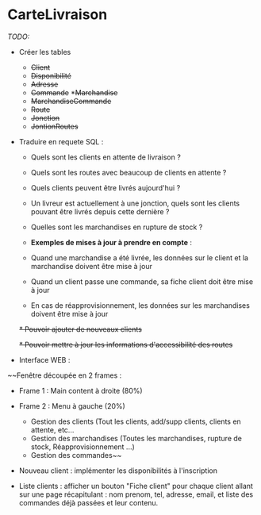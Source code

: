 # CarteLivraison

_TODO:_

* Créer les tables
	* ~~Client~~
	* ~~Disponibilité~~
	* ~~Adresse~~
	* ~~Commande~~
	*~~Marchandise~~
	* ~~MarchandiseCommande~~
	* ~~Route~~
	* ~~Jonction~~
	* ~~JontionRoutes~~

* Traduire en requete SQL : 
    * Quels sont les clients en attente de livraison ?

    * Quels sont les routes avec beaucoup de clients en attente ?

    * Quels clients peuvent être livrés aujourd'hui ?

    * Un livreur est actuellement à une jonction, quels sont les clients pouvant être livrés depuis cette dernière ?

    * Quelles sont les marchandises en rupture de stock ?

    * __Exemples de mises à jour à prendre en compte__ :

    * Quand une marchandise a été livrée, les données sur le client et la marchandise doivent être mise à jour

    * Quand un client passe une commande, sa fiche client doit être mise à jour

    * En cas de réapprovisionnement, les données sur les marchandises doivent être mise à jour

    ~~* Pouvoir ajouter de nouveaux clients~~

    ~~* Pouvoir mettre à jour les informations d'accessibilité des routes~~

* Interface WEB :

~~Fenêtre découpée en 2 frames :
* Frame 1 : Main content à droite (80%)
* Frame 2 : Menu à gauche (20%) 
	* Gestion des clients (Tout les clients, add/supp clients, clients en attente, etc...
	* Gestion des marchandises (Toutes les marchandises, rupture de stock, Réapprovisionnement ...)
	* Gestion des commandes~~

* Nouveau client : implémenter les disponibilités à l'inscription
* Liste clients : afficher un bouton "Fiche client" pour chaque client allant sur une page récapitulant : nom prenom, tel, adresse, email, et liste des commandes déjà passées et leur contenu.

